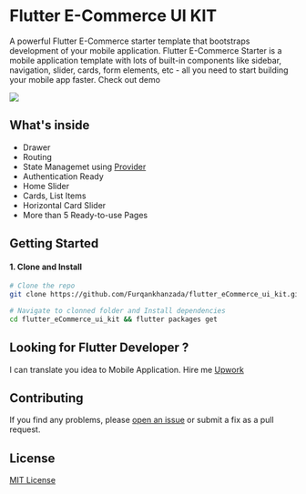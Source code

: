# Flutter E-Commerce UI KIT

A powerful Flutter E-Commerce starter template that bootstraps development of your mobile application. Flutter E-Commerce Starter is a mobile application template with lots of built-in components like sidebar, navigation, slider, cards, form elements, etc - all you need to start building your mobile app faster. Check out demo

![](demo/full.gif)

## What's inside

- Drawer 
- Routing
- State Managemet using [Provider](https://pub.dev/packages/provider)
- Authentication Ready
- Home Slider
- Cards, List Items
- Horizontal Card Slider
- More than 5 Ready-to-use Pages


## Getting Started

#### 1. Clone and Install

```bash
# Clone the repo
git clone https://github.com/Furqankhanzada/flutter_eCommerce_ui_kit.git

# Navigate to clonned folder and Install dependencies
cd flutter_eCommerce_ui_kit && flutter packages get
```

## Looking for Flutter Developer ?

I can translate you idea to Mobile Application. Hire me [Upwork](https://www.upwork.com/fl/muhammadfurqan)

## Contributing

If you find any problems, please [open an issue](https://github.com/Furqankhanzada/flutter_eCommerce_ui_kit/issues/new) or submit a fix as a pull request.


## License

[MIT License](LICENSE)
